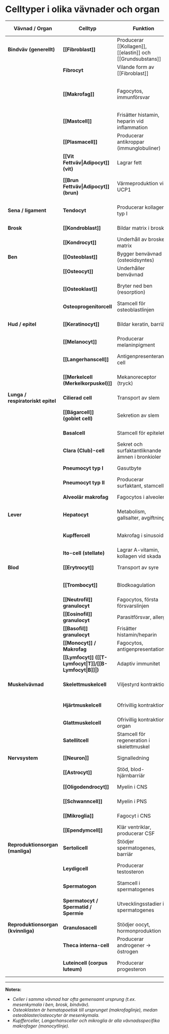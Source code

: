 # Celltyper i olika vävnader och organ

| Vävnad / Organ                     | Celltyp                                                  | Funktion                                                   | Särskilda kännetecken                            |
| ---------------------------------- | -------------------------------------------------------- | ---------------------------------------------------------- | ------------------------------------------------ |
| **Bindväv (generellt)**            | **[[Fibroblast]]**                                       | Producerar [[Kollagen]], [[elastin]] och [[Grundsubstans]] | Avlånga kärnor, spolformade celler               |
|                                    | **Fibrocyt**                                             | Vilande form av [[Fibroblast]]                             | Mindre aktiv, tunn cytoplasma                    |
|                                    | **[[Makrofag]]**                                         | Fagocytos, immunförsvar                                    | Stora oregelbundna celler, fagocyterar partiklar |
|                                    | **[[Mastcell]]**                                         | Frisätter histamin, heparin vid inflammation               | Basofil cytoplasma, granula                      |
|                                    | **[[Plasmacell]]**                                       | Producerar antikroppar (immunglobuliner)                   | "Klockformad" kärna, excentrisk placering        |
|                                    | **[[Vit Fettväv\|Adipocyt]] (vit)**                      | Lagrar fett                                                | En stor lipiddroppe, perifer kärna               |
|                                    | **[[Brun Fettväv\|Adipocyt]] (brun)**                    | Värmeproduktion via UCP1                                   | Flera små fettvakuoler, många mitokondrier       |
| **Sena / ligament**                | **Tendocyt**                                             | Producerar kollagen typ I                                  | Långa, smala celler mellan parallella fibrer     |
| **Brosk**                          | **[[Kondroblast]]**                                      | Bildar matrix i brosk                                      | Ligger perifert, oregelbundna                    |
|                                    | **[[Kondrocyt]]**                                        | Underhåll av broskets matrix                               | Ligger i lakuner, isogena grupper                |
| **Ben**                            | **[[Osteoblast]]**                                       | Bygger benvävnad (osteoidsyntes)                           | Kubiska celler på benytan                        |
|                                    | **[[Osteocyt]]**                                         | Underhåller benvävnad                                      | Ligger i lakuner, har canaliculi                 |
|                                    | **[[Osteoklast]]**                                       | Bryter ned ben (resorption)                                | Stora, flerkärniga, syrasekreterande             |
|                                    | **Osteoprogenitorcell**                                  | Stamcell för osteoblastlinjen                              | Ligger i periost och endost                      |
| **Hud / epitel**                   | **[[Keratinocyt]]**                                      | Bildar keratin, barriär                                    | Flerskiktat skivepitel, keratiniserat            |
|                                    | **[[Melanocyt]]**                                        | Producerar melaninpigment                                  | I stratum basale, ljus cytoplasma                |
|                                    | **[[Langerhanscell]]**                                   | Antigenpresenterande cell                                  | I stratum spinosum, dendritisk form              |
|                                    | **[[Merkelcell (Merkelkorpuskel)]]**                     | Mekanoreceptor (tryck)                                     | I stratum basale, kontakt med nervände           |
| **Lunga / respiratoriskt epitel**  | **Cilierad cell**                                        | Transport av slem                                          | Flerradigt epitel, rörliga cilier                |
|                                    | **[[Bägarcell]] (goblet cell)**                          | Sekretion av slem                                          | Innehåller mucingranula, ljus cytoplasma         |
|                                    | **Basalcell**                                            | Stamcell för epitelet                                      | Små, mörka celler basalt                         |
|                                    | **Clara (Club)-cell**                                    | Sekret och surfaktantliknande ämnen i bronkioler           | Kubiska, inga cilier                             |
|                                    | **Pneumocyt typ I**                                      | Gasutbyte                                                  | Tunn, täcker >90 % av alveolytan                 |
|                                    | **Pneumocyt typ II**                                     | Producerar surfaktant, stamcell                            | Kubisk, lamellära kroppar                        |
|                                    | **Alveolär makrofag**                                    | Fagocytos i alveoler                                       | Inuti alveoler, mörk cytoplasma                  |
| **Lever**                          | **Hepatocyt**                                            | Metabolism, gallsalter, avgiftning                         | Polygonal, centralkärna, gallcanaliculi          |
|                                    | **Kupffercell**                                          | Makrofag i sinusoider                                      | Stora, fagocyterande celler i lumen              |
|                                    | **Ito-cell (stellate)**                                  | Lagrar A-vitamin, kollagen vid skada                       | I Disse’s spatium, stjärnformad                  |
| **Blod**                           | **[[Erytrocyt]]**                                        | Transport av syre                                          | Bikonkav, ingen kärna                            |
|                                    | **[[Trombocyt]]**                                        | Blodkoagulation                                            | Små fragment från megakaryocyter                 |
|                                    | **[[Neutrofil]] granulocyt**                             | Fagocytos, första försvarslinjen                           | Flikig kärna, neutrala granula                   |
|                                    | **[[Eosinofil]] granulocyt**                             | Parasitförsvar, allergi                                    | Tvålobig kärna, röda granula                     |
|                                    | **[[Basofil]] granulocyt**                               | Frisätter histamin/heparin                                 | Mörka granula, oskarp kärna                      |
|                                    | **[[Monocyt]] / Makrofag**                               | Fagocytos, antigenpresentation                             | Njurlik kärna, stor cell                         |
|                                    | **[[Lymfocyt]] ([[T-Lymfocyt\|T]]/[[B-Lymfocyt\|B]]\|)** | Adaptiv immunitet                                          | Rund kärna, lite cytoplasma                      |
| **Muskelvävnad**                   | **Skelettmuskelcell**                                    | Viljestyrd kontraktion                                     | Flerkärnig syncytium, tvärstrierad               |
|                                    | **Hjärtmuskelcell**                                      | Ofrivillig kontraktion                                     | En kärna, glansstrimmor, tvärstrierad            |
|                                    | **Glattmuskelcell**                                      | Ofrivillig kontraktion i organ                             | En kärna, ingen striering                        |
|                                    | **Satellitcell**                                         | Stamcell för regeneration i skelettmuskel                  | Under basalmembran                               |
| **Nervsystem**                     | **[[Neuron]]**                                           | Signalledning                                              | Soma, dendriter, axon                            |
|                                    | **[[Astrocyt]]**                                         | Stöd, blod-hjärnbarriär                                    | Stjärnformad, GFAP-positiv                       |
|                                    | **[[Oligodendrocyt]]**                                   | Myelin i CNS                                               | Myeliniserar flera axon                          |
|                                    | **[[Schwanncell]]**                                      | Myelin i PNS                                               | Myeliniserar ett axonsegment                     |
|                                    | **[[Mikroglia]]**                                        | Fagocyt i CNS                                              | Små, rörliga, skyddsceller                       |
|                                    | **[[Ependymcell]]**                                      | Klär ventriklar, producerar CSF                            | Cylindriskt epitel med cilier                    |
| **Reproduktionsorgan (manliga)**   | **Sertolicell**                                          | Stödjer spermatogenes, barriär                             | Långsträckta, oregelbunden kärna                 |
|                                    | **Leydigcell**                                           | Producerar testosteron                                     | I interstitiet, eosinofil cytoplasma             |
|                                    | **Spermatogon**                                          | Stamcell i spermatogenes                                   | Vid basalmembranet                               |
|                                    | **Spermatocyt / Spermatid / Spermie**                    | Utvecklingsstadier i spermatogenes                         | Minskande cytoplasma, kondensation av kärna      |
| **Reproduktionsorgan (kvinnliga)** | **Granulosacell**                                        | Stödjer oocyt, hormonproduktion                            | Flerlager runt oocyten                           |
|                                    | **Theca interna-cell**                                   | Producerar androgener → östrogen                           | Endokrin cell, rik på lipiddroppar               |
|                                    | **Luteincell (corpus luteum)**                           | Producerar progesteron                                     | Granulosa/theca som omvandlats efter ovulation   |

---

**Notera:**
- *Celler i samma vävnad har ofta gemensamt ursprung (t.ex. mesenkymala i ben, brosk, bindväv).*  
- *Osteoklasten är hematopoetisk till ursprunget (makrofaglinje), medan osteoblaster/osteocyter är mesenkymala.*  
- *Kupfferceller, Langerhansceller och mikroglia är alla vävnadsspecifika makrofager (monocytlinje).*